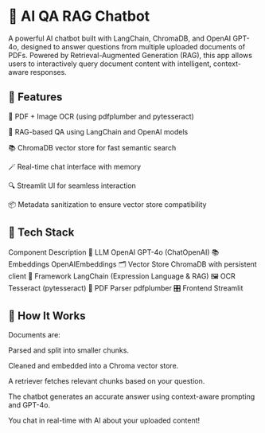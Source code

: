 # 🤖 AI QA RAG Chatbot
A powerful AI chatbot built with LangChain, ChromaDB, and OpenAI GPT-4o, designed to answer questions from multiple uploaded documents of PDFs. Powered by Retrieval-Augmented Generation (RAG), this app allows users to interactively query document content with intelligent, context-aware responses.

## 🧠 Features

🧾 PDF + Image OCR (using pdfplumber and pytesseract)

🧠 RAG-based QA using LangChain and OpenAI models

📚 ChromaDB vector store for fast semantic search

🪄 Real-time chat interface with memory

🔍 Streamlit UI for seamless interaction

📦 Metadata sanitization to ensure vector store compatibility

## 🔧 Tech Stack
Component	Description
🧠 LLM	OpenAI GPT-4o (ChatOpenAI)
📚 Embeddings	OpenAIEmbeddings
🗂 Vector Store	ChromaDB with persistent client
🧱 Framework	LangChain (Expression Language & RAG)
🖼 OCR	Tesseract (pytesseract)
🧾 PDF Parser	pdfplumber
🎛 Frontend	Streamlit

## 🚀 How It Works

Documents are:

Parsed and split into smaller chunks.

Cleaned and embedded into a Chroma vector store.

A retriever fetches relevant chunks based on your question.

The chatbot generates an accurate answer using context-aware prompting and GPT-4o.

You chat in real-time with AI about your uploaded content!
